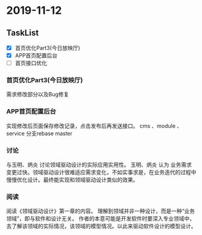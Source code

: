 # 2019-11-12

## TaskList
-[X] 首页优化Part3(今日放映厅)
-[X] APP首页配置后台
-[ ] 首页接口优化
### 首页优化Part3(今日放映厅)
需求修改部分以及Bug修复

### APP首页配置后台
实现修改后页面保存修改记录，点击发布后再发送接口。
cms 、module 、service 分支rebase master

### 讨论
与玉明、炳炎 讨论领域驱动设计的实际应用实用性。
玉明、炳炎 认为 业务需求变更过快。领域驱动设计很难适应需求变化，不如实事求是，在业务迭代的过程中慢慢优化设计。最终能实现和领域驱动设计类似的效果。
### 阅读
阅读《领域驱动设计》第一章的内容。
理解到领域并非一种设计，而是一种“业务领域”，即与软件和设计无关。
作者的本意可能是开发软件时要深入专业领域中，去了解该领域的实际情况，该领域的模型情况。以此来驱动软件设计的模型设计。
